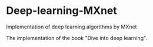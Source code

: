 # Deep-learning-MXnet
Implementation of deep learning algorithms by MXnet


The implementation of the book "Dive into deep learning".
